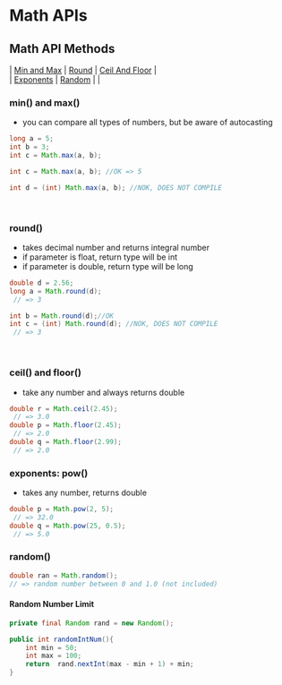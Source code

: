 # Math APIs
## Math API Methods
| [Min and Max](#min-and-max) | [Round](#round) | [Ceil And Floor](#ceil-and-floor) | <br/>
| [Exponents](#exponents-pow) | [Random](#random) |  | <br/>



### min() and max()
- you can compare all types of numbers, but be aware of autocasting
```java
long a = 5; 
int b = 3; 
int c = Math.max(a, b);

int c = Math.max(a, b); //OK => 5

int d = (int) Math.max(a, b); //NOK, DOES NOT COMPILE
```

<br/>

### round()
-  takes decimal number and returns integral number
- if parameter is float, return type will be int
- if parameter is double, return type will be long
```java
double d = 2.56; 
long a = Math.round(d); 
 // => 3

int b = Math.round(d);//OK 
int c = (int) Math.round(d); //NOK, DOES NOT COMPILE
 // => 3
```

<br/>

### ceil() and floor()
- take any number and always returns double
```java
double r = Math.ceil(2.45); 
 // => 3.0 
double p = Math.floor(2.45); 
 // => 2.0 
double q = Math.floor(2.99); 
 // => 2.0
```

### exponents: pow()
-  takes any number, returns double
```java
double p = Math.pow(2, 5); 
 // => 32.0 
double q = Math.pow(25, 0.5); 
 // => 5.0 
```

### random()
```java
double ran = Math.random();
// => random number between 0 and 1.0 (not included)
```

#### Random Number Limit
```java
private final Random rand = new Random();

public int randomIntNum(){
    int min = 50;
    int max = 100;
    return  rand.nextInt(max - min + 1) + min;
}
```
